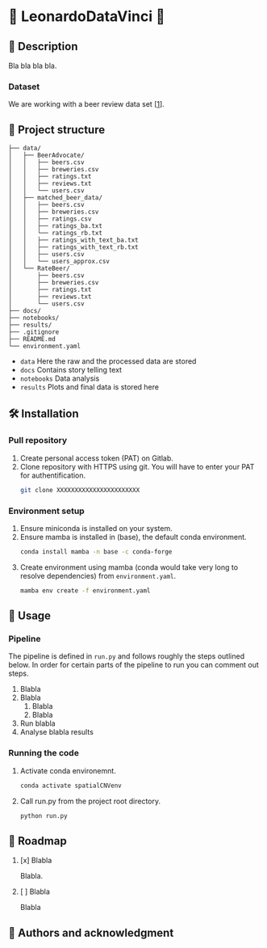 # 🧬 LeonardoDataVinci 🧬 

## 🔴 Description

Bla bla bla bla.

### Dataset

We are working with a beer review data set [[1](https://drive.google.com/drive/folders/1Wz6D2FM25ydFw_-41I9uTwG9uNsN4TCF)].

## 📁 Project structure
```
├── data/
│   ├── BeerAdvocate/
│   │   ├── beers.csv
│   │   ├── breweries.csv
│   │   ├── ratings.txt
│   │   ├── reviews.txt
│   │   └── users.csv
│   ├── matched_beer_data/
│   │   ├── beers.csv
│   │   ├── breweries.csv
│   │   ├── ratings.csv
│   │   ├── ratings_ba.txt
│   │   └── ratings_rb.txt
│   │   ├── ratings_with_text_ba.txt
│   │   ├── ratings_with_text_rb.txt
│   │   ├── users.csv
│   │   └── users_approx.csv
│   └── RateBeer/
│       ├── beers.csv
│       ├── breweries.csv
│       ├── ratings.txt
│       ├── reviews.txt
│       └── users.csv
├── docs/
├── notebooks/
├── results/
├── .gitignore 
├── README.md
└── environment.yaml
```

- `data`
    Here the raw and the processed data are stored
- `docs`
    Contains story telling text
- `notebooks`
    Data analysis
- `results`
    Plots and final data is stored here

##  🛠️ Installation

### Pull repository

1. Create personal access token (PAT) on Gitlab.
2. Clone repository with HTTPS using git. You will have to enter your PAT for authentification. 
    ```bash
    git clone XXXXXXXXXXXXXXXXXXXXXXX
    ```
 
### Environment setup

1. Ensure miniconda is installed on your system. 
2. Ensure mamba is installed in (base), the default conda environment. 
    ```bash
    conda install mamba -n base -c conda-forge
    ```
3. Create environment using mamba (conda would take very long to resolve dependencies) from `environment.yaml`. 
    ```bash
    mamba env create -f environment.yaml
    ```

## 🚀 Usage

### Pipeline

The pipeline is defined in `run.py` and follows roughly the steps outlined below. In order for certain parts of the pipeline to run you can comment out steps.

1. Blabla
2. Blabla
    1. Blabla
    2. Blabla
3. Run blabla
4. Analyse blabla results

### Running the code

1. Activate conda environemnt.
    ```bash
    conda activate spatialCNVenv
    ```
2. Call run.py from the project root directory.
    ```bash
    python run.py
    ```
    
## 🎯 Roadmap

1. [x] Blabla

    Blabla.

2. [ ] Blabla

    Blabla

## 👤 Authors and acknowledgment
